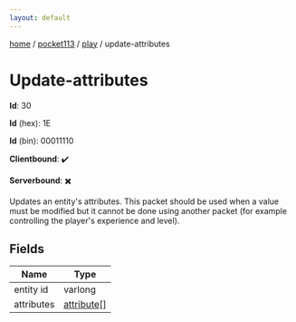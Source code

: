 ```yaml
---
layout: default
---
```


[home](/)  /  [pocket113](/protocol/pocket113)  /  [play](/protocol/pocket113/play)  /  update-attributes

# Update-attributes

**Id**: 30

**Id** (hex): 1E

**Id** (bin): 00011110

**Clientbound**: ✔️

**Serverbound**: ✖️

Updates an entity's attributes. This packet should be used when a value must be modified but it cannot be done using another packet (for example controlling the player's experience and level).

## Fields

Name | Type
---|---
entity id | varlong
attributes | [attribute](/protocol/pocket113/types/attribute)[]

